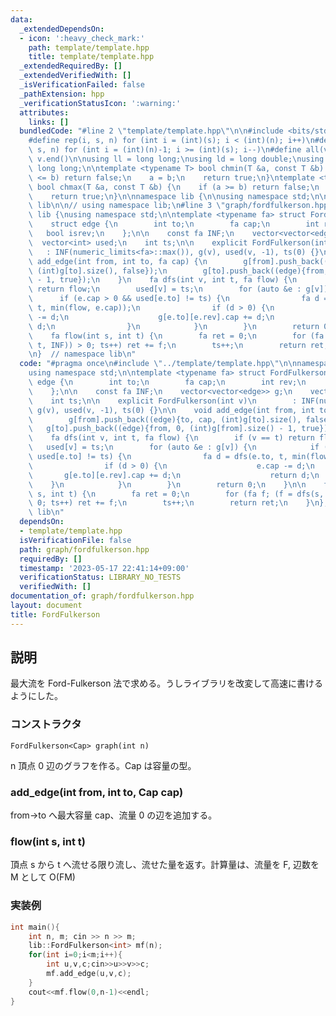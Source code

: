 ```yaml
---
data:
  _extendedDependsOn:
  - icon: ':heavy_check_mark:'
    path: template/template.hpp
    title: template/template.hpp
  _extendedRequiredBy: []
  _extendedVerifiedWith: []
  _isVerificationFailed: false
  _pathExtension: hpp
  _verificationStatusIcon: ':warning:'
  attributes:
    links: []
  bundledCode: "#line 2 \"template/template.hpp\"\n\n#include <bits/stdc++.h>\n\n\
    #define rep(i, s, n) for (int i = (int)(s); i < (int)(n); i++)\n#define rrep(i,\
    \ s, n) for (int i = (int)(n)-1; i >= (int)(s); i--)\n#define all(v) v.begin(),\
    \ v.end()\n\nusing ll = long long;\nusing ld = long double;\nusing ull = unsigned\
    \ long long;\n\ntemplate <typename T> bool chmin(T &a, const T &b) {\n    if (a\
    \ <= b) return false;\n    a = b;\n    return true;\n}\ntemplate <typename T>\
    \ bool chmax(T &a, const T &b) {\n    if (a >= b) return false;\n    a = b;\n\
    \    return true;\n}\n\nnamespace lib {\n\nusing namespace std;\n\n}  // namespace\
    \ lib\n\n// using namespace lib;\n#line 3 \"graph/fordfulkerson.hpp\"\n\nnamespace\
    \ lib {\nusing namespace std;\n\ntemplate <typename fa> struct FordFulkerson {\n\
    \    struct edge {\n        int to;\n        fa cap;\n        int rev;\n     \
    \   bool isrev;\n    };\n\n    const fa INF;\n    vector<vector<edge>> g;\n  \
    \  vector<int> used;\n    int ts;\n\n    explicit FordFulkerson(int v)\n     \
    \   : INF(numeric_limits<fa>::max()), g(v), used(v, -1), ts(0) {}\n\n    void\
    \ add_edge(int from, int to, fa cap) {\n        g[from].push_back((edge){to, cap,\
    \ (int)g[to].size(), false});\n        g[to].push_back((edge){from, 0, (int)g[from].size()\
    \ - 1, true});\n    }\n    fa dfs(int v, int t, fa flow) {\n        if (v == t)\
    \ return flow;\n        used[v] = ts;\n        for (auto &e : g[v]) {\n      \
    \      if (e.cap > 0 && used[e.to] != ts) {\n                fa d = dfs(e.to,\
    \ t, min(flow, e.cap));\n                if (d > 0) {\n                    e.cap\
    \ -= d;\n                    g[e.to][e.rev].cap += d;\n                    return\
    \ d;\n                }\n            }\n        }\n        return 0;\n    }\n\n\
    \    fa flow(int s, int t) {\n        fa ret = 0;\n        for (fa f; (f = dfs(s,\
    \ t, INF)) > 0; ts++) ret += f;\n        ts++;\n        return ret;\n    }\n};\n\
    \n}  // namespace lib\n"
  code: "#pragma once\n#include \"../template/template.hpp\"\n\nnamespace lib {\n\
    using namespace std;\n\ntemplate <typename fa> struct FordFulkerson {\n    struct\
    \ edge {\n        int to;\n        fa cap;\n        int rev;\n        bool isrev;\n\
    \    };\n\n    const fa INF;\n    vector<vector<edge>> g;\n    vector<int> used;\n\
    \    int ts;\n\n    explicit FordFulkerson(int v)\n        : INF(numeric_limits<fa>::max()),\
    \ g(v), used(v, -1), ts(0) {}\n\n    void add_edge(int from, int to, fa cap) {\n\
    \        g[from].push_back((edge){to, cap, (int)g[to].size(), false});\n     \
    \   g[to].push_back((edge){from, 0, (int)g[from].size() - 1, true});\n    }\n\
    \    fa dfs(int v, int t, fa flow) {\n        if (v == t) return flow;\n     \
    \   used[v] = ts;\n        for (auto &e : g[v]) {\n            if (e.cap > 0 &&\
    \ used[e.to] != ts) {\n                fa d = dfs(e.to, t, min(flow, e.cap));\n\
    \                if (d > 0) {\n                    e.cap -= d;\n             \
    \       g[e.to][e.rev].cap += d;\n                    return d;\n            \
    \    }\n            }\n        }\n        return 0;\n    }\n\n    fa flow(int\
    \ s, int t) {\n        fa ret = 0;\n        for (fa f; (f = dfs(s, t, INF)) >\
    \ 0; ts++) ret += f;\n        ts++;\n        return ret;\n    }\n};\n\n}  // namespace\
    \ lib\n"
  dependsOn:
  - template/template.hpp
  isVerificationFile: false
  path: graph/fordfulkerson.hpp
  requiredBy: []
  timestamp: '2023-05-17 22:41:14+09:00'
  verificationStatus: LIBRARY_NO_TESTS
  verifiedWith: []
documentation_of: graph/fordfulkerson.hpp
layout: document
title: FordFulkerson
---
```


## 説明

最大流を Ford-Fulkerson 法で求める。うしライブラリを改変して高速に書けるようにした。

### コンストラクタ

`FordFulkerson<Cap> graph(int n)`

n 頂点 0 辺のグラフを作る。Cap は容量の型。

### add_edge(int from, int to, Cap cap)

from→to へ最大容量 cap、流量 0 の辺を追加する。

### flow(int s, int t)

頂点 s から t へ流せる限り流し、流せた量を返す。計算量は、流量を F, 辺数を M として O(FM)

### 実装例

```cpp
int main(){
	int n, m; cin >> n >> m;
	lib::FordFulkerson<int> mf(n);
	for(int i=0;i<m;i++){
		int u,v,c;cin>>u>>v>>c;
		mf.add_edge(u,v,c);
	}
	cout<<mf.flow(0,n-1)<<endl;
}
```